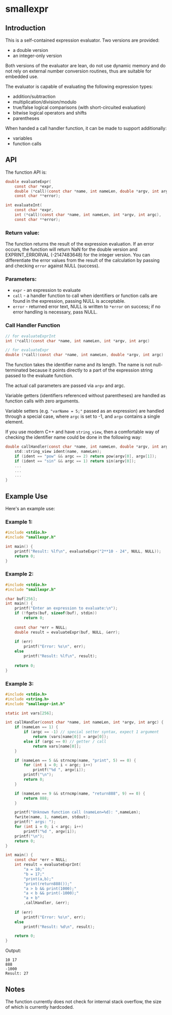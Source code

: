 # smallexpr

## Introduction

This is a self-contained expression evaluator. Two versions are provided:
 - a double version
 - an integer-only version
 
Both versions of the evaluator are lean, do not use dynamic memory and do not rely on external number conversion routines, thus are suitable for embedded use.

The evaluator is capable of evaluating the following expression types:
 - addition/subtraction
 - multiplication/division/modulo
 - true/false logical comparisons (with short-circuited evaluation)
 - bitwise logical operators and shifts
 - parentheses

When handed a call handler function, it can be made to support additionally: 
 - variables
 - function calls


## API

The function API is:

```C
double evaluateExpr(
    const char *expr,
    double (*call)(const char *name, int nameLen, double *argv, int argc),
    const char **error);

int evaluateInt(
    const char *expr,
    int (*call)(const char *name, int nameLen, int *argv, int argc),
    const char **error);
```

### Return value:

The function returns the result of the expression evaluation. If an error occurs, the function will return NaN for the double version and EXPRINT_ERRORVAL (-2147483648) for the integer version. You can differentiate the error values from the result of the calculation by passing and checking `error` against NULL (success).

### Parameters:
 - `expr` - an expression to evaluate
 - `call` - a handler function to call when identifiers or function calls are found in the expression, passing NULL is acceptable.
 - `error` - returned error text, NULL is written to `*error` on success; if no error handling is necessary, pass NULL.

### Call Handler Function

```C
// for evaluateExprInt
int (*call)(const char *name, int nameLen, int *argv, int argc)

// for evaluateExpr
double (*call)(const char *name, int nameLen, double *argv, int argc)
```

The function takes the identifier name and its length. The name is not null-terminated because it points directly to a part of the expression string passed to the evaluate function.

The actual call parameters are passed via `argv` and argc.

Variable getters (identifiers referenced without parentheses) are handled as function calls with zero arguments.

Variable setters (e.g. `"varName = 5;"` passed as an expression) are handled through a special case, where `argc` is set to -1, and `argv` contains a single element.

If you use modern C++ and have `string_view`, then a comfortable way of checking the identifier name could be done in the following way:

```C
double callHandler(const char *name, int nameLen, double *argv, int argc) {
    std::string_view ident(name, nameLen);
    if (ident == "pow" && argc == 2) return pow(argv[0], argv[1]);
    if (ident == "sin" && argc == 1) return sin(argv[0]);
    ...
    ...
    ...
}
```

## Example Use
Here's an example use:

### Example 1:
```C
#include <stdio.h>
#include "smallexpr.h"

int main() {
    printf("Result: %lf\n", evaluateExpr("2**10 - 24", NULL, NULL));
    return 0;
}
```

### Example 2:
```C
#include <stdio.h>
#include "smallexpr.h"

char buf[256];
int main() {
    printf("Enter an expression to evaluate:\n");
    if (!fgets(buf, sizeof(buf), stdin))
        return 0;
    
    const char *err = NULL;
    double result = evaluateExpr(buf, NULL, &err);
    
    if (err)
        printf("Error: %s\n", err);
    else
        printf("Result: %lf\n", result);
    
    return 0;
}
```

### Example 3:

```C
#include <stdio.h>
#include <string.h>
#include "smallexpr-int.h"

static int vars[256];

int callHandler(const char *name, int nameLen, int *argv, int argc) {    
    if (nameLen == 1) {
        if (argc == -1) // special setter syntax, expect 1 argument
            return (vars[name[0]] = argv[0]);
        else if (argc == 0) // getter / call
            return vars[name[0]];
    }

    if (nameLen == 5 && strncmp(name, "print", 5) == 0) {
        for (int i = 0; i < argc; i++)
            printf("%d ", argv[i]);
        printf("\n");
        return 0;
    }

    if (nameLen == 9 && strncmp(name, "return888", 9) == 0) {
        return 888;
    }

    printf("Unknown function call (nameLen=%d): ",nameLen);
    fwrite(name, 1, nameLen, stdout);
    printf(" args: ");
    for (int i = 0; i < argc; i++)
        printf("%d ", argv[i]);
    printf("\n");
    return 0;
}

int main() {
    const char *err = NULL;
    int result = evaluateExprInt(
        "a = 10;"
        "b = 17;"
        "print(a,b);"
        "print(return888());"
        "a > b && print(1000);"
        "a < b && print(-1000);"
        "a + b"
        ,callHandler, &err);
    
    if (err)
        printf("Error: %s\n", err);
    else
        printf("Result: %d\n", result);

    return 0;
}
```

Output:
```
10 17 
888 
-1000 
Result: 27
```

## Notes

The function currently does not check for internal stack overflow, the size of which is currently hardcoded.
